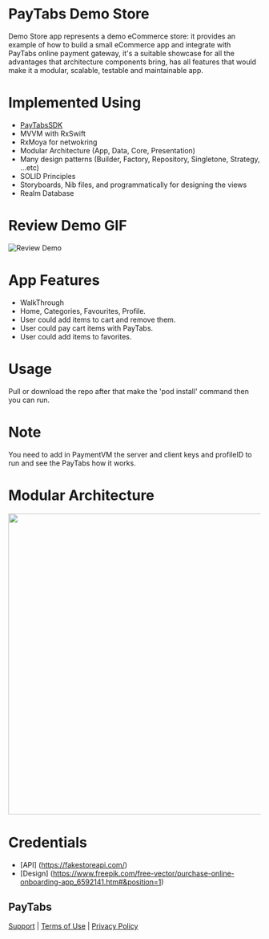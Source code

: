 # PayTabs Demo Store

Demo Store app represents a demo eCommerce store: it provides an example of how to build a small eCommerce app and integrate with PayTabs online payment gateway, it's a suitable showcase for all the advantages that architecture components bring, has all features that would make it a modular, scalable, testable and maintainable app.

# Implemented Using

* [PayTabsSDK](https://github.com/paytabscom/paytabs-ios-library-sample) 
* MVVM with RxSwift
* RxMoya for netwokring
* Modular Architecture (App, Data, Core, Presentation)
* Many design patterns (Builder, Factory, Repository, Singletone, Strategy, ...etc)
* SOLID Principles
* Storyboards, Nib files, and programmatically for designing the views
* Realm Database

# Review Demo GIF
 ![Review Demo](preview.gif)
 
# App Features

* WalkThrough 
* Home, Categories, Favourites, Profile.
* User could add items to cart and remove them.
* User could pay cart items with PayTabs.
* User could add items to favorites.

# Usage

Pull or download the repo after that make the 'pod install' command then you can run.

# Note
You need to add in PaymentVM the server and client keys and profileID to run and see the PayTabs how it works.


# Modular Architecture

  <img src="https://github.com/mohammed-salah-zidane/TwitterClone/blob/main/blob/modular-arch-diagram.png" height="600">
 
# Credentials

* [API] (https://fakestoreapi.com/)
* [Design] (https://www.freepik.com/free-vector/purchase-online-onboarding-app_6592141.htm#&position=1)

## PayTabs

[Support][1] | [Terms of Use][2] | [Privacy Policy][3]

 [1]: https://www.paytabs.com/en/support/
 [2]: https://www.paytabs.com/en/terms-of-use/
 [3]: https://www.paytabs.com/en/privacy-policy/
 [license]: https://github.com/paytabscom/paytabs-cordova/blob/master/LICENSE
 [applepayguide]: https://github.com/paytabscom/paytabs-cordova/blob/master/ApplePayConfiguration.md
 [sample]: https://github.com/paytabscom/paytabs-cordova/tree/master/sample
